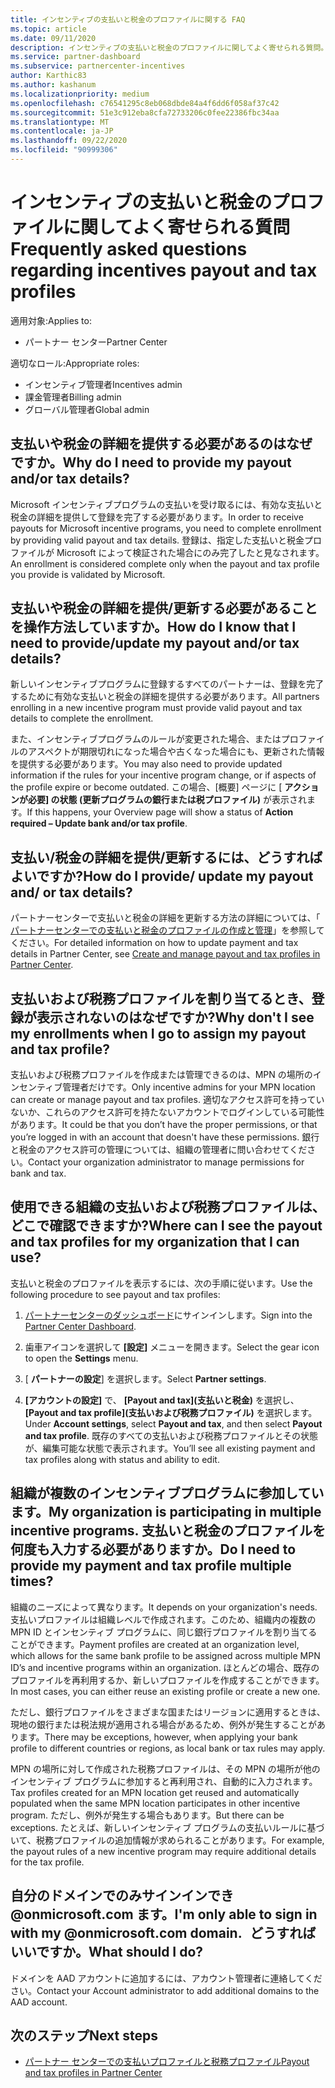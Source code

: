 ```yaml
---
title: インセンティブの支払いと税金のプロファイルに関する FAQ
ms.topic: article
ms.date: 09/11/2020
description: インセンティブの支払いと税金のプロファイルに関してよく寄せられる質問。
ms.service: partner-dashboard
ms.subservice: partnercenter-incentives
author: Karthic83
ms.author: kashanum
ms.localizationpriority: medium
ms.openlocfilehash: c76541295c8eb068dbde84a4f6dd6f058af37c42
ms.sourcegitcommit: 51e3c912eba8cfa72733206c0fee22386fbc34aa
ms.translationtype: MT
ms.contentlocale: ja-JP
ms.lasthandoff: 09/22/2020
ms.locfileid: "90999306"
---
```

# <a name="frequently-asked-questions-regarding-incentives-payout-and-tax-profiles"></a><span data-ttu-id="01e0d-103">インセンティブの支払いと税金のプロファイルに関してよく寄せられる質問</span><span class="sxs-lookup"><span data-stu-id="01e0d-103">Frequently asked questions regarding incentives payout and tax profiles</span></span>

<span data-ttu-id="01e0d-104">適用対象:</span><span class="sxs-lookup"><span data-stu-id="01e0d-104">Applies to:</span></span>

- <span data-ttu-id="01e0d-105">パートナー センター</span><span class="sxs-lookup"><span data-stu-id="01e0d-105">Partner Center</span></span>

<span data-ttu-id="01e0d-106">適切なロール:</span><span class="sxs-lookup"><span data-stu-id="01e0d-106">Appropriate roles:</span></span>

- <span data-ttu-id="01e0d-107">インセンティブ管理者</span><span class="sxs-lookup"><span data-stu-id="01e0d-107">Incentives admin</span></span>
- <span data-ttu-id="01e0d-108">課金管理者</span><span class="sxs-lookup"><span data-stu-id="01e0d-108">Billing admin</span></span>
- <span data-ttu-id="01e0d-109">グローバル管理者</span><span class="sxs-lookup"><span data-stu-id="01e0d-109">Global admin</span></span>

## <a name="why-do-i-need-to-provide-my-payout-andor-tax-details"></a><span data-ttu-id="01e0d-110">支払いや税金の詳細を提供する必要があるのはなぜですか。</span><span class="sxs-lookup"><span data-stu-id="01e0d-110">Why do I need to provide my payout and/or tax details?</span></span>

<span data-ttu-id="01e0d-111">Microsoft インセンティブプログラムの支払いを受け取るには、有効な支払いと税金の詳細を提供して登録を完了する必要があります。</span><span class="sxs-lookup"><span data-stu-id="01e0d-111">In order to receive payouts for Microsoft incentive programs, you need to complete enrollment by providing valid payout and tax details.</span></span> <span data-ttu-id="01e0d-112">登録は、指定した支払いと税金プロファイルが Microsoft によって検証された場合にのみ完了したと見なされます。</span><span class="sxs-lookup"><span data-stu-id="01e0d-112">An enrollment is considered complete only when the payout and tax profile you provide is validated by Microsoft.</span></span>

## <a name="how-do-i-know-that-i-need-to-provideupdate-my-payout-andor-tax-details"></a><span data-ttu-id="01e0d-113">支払いや税金の詳細を提供/更新する必要があることを操作方法していますか。</span><span class="sxs-lookup"><span data-stu-id="01e0d-113">How do I know that I need to provide/update my payout and/or tax details?</span></span>

<span data-ttu-id="01e0d-114">新しいインセンティブプログラムに登録するすべてのパートナーは、登録を完了するために有効な支払いと税金の詳細を提供する必要があります。</span><span class="sxs-lookup"><span data-stu-id="01e0d-114">All partners enrolling in a new incentive program must provide valid payout and tax details to complete the enrollment.</span></span>

<span data-ttu-id="01e0d-115">また、インセンティブプログラムのルールが変更された場合、またはプロファイルのアスペクトが期限切れになった場合や古くなった場合にも、更新された情報を提供する必要があります。</span><span class="sxs-lookup"><span data-stu-id="01e0d-115">You may also need to provide updated information if the rules for your incentive program change, or if aspects of the profile expire or become outdated.</span></span> <span data-ttu-id="01e0d-116">この場合、[概要] ページに [ **アクションが必要] の状態 (更新プログラムの銀行または税プロファイル)** が表示されます。</span><span class="sxs-lookup"><span data-stu-id="01e0d-116">If this happens, your Overview page will show a status of **Action required – Update bank and/or tax profile**.</span></span>

## <a name="how-do-i-provide-update-my-payout-and-or-tax-details"></a><span data-ttu-id="01e0d-117">支払い/税金の詳細を提供/更新するには、どうすればよいですか?</span><span class="sxs-lookup"><span data-stu-id="01e0d-117">How do I provide/ update my payout and/ or tax details?</span></span>

<span data-ttu-id="01e0d-118">パートナーセンターで支払いと税金の詳細を更新する方法の詳細については、「 [パートナーセンターでの支払いと税金のプロファイルの作成と管理](./incentives-create-and-manage-your-payout-and-tax-profiles.md)」を参照してください。</span><span class="sxs-lookup"><span data-stu-id="01e0d-118">For detailed information on how to update payment and tax details in Partner Center, see [Create and manage payout and tax profiles in Partner Center](./incentives-create-and-manage-your-payout-and-tax-profiles.md).</span></span>

## <a name="why-dont-i-see-my-enrollments-when-i-go-to-assign-my-payout-and-tax-profile"></a><span data-ttu-id="01e0d-119">支払いおよび税務プロファイルを割り当てるとき、登録が表示されないのはなぜですか?</span><span class="sxs-lookup"><span data-stu-id="01e0d-119">Why don't I see my enrollments when I go to assign my payout and tax profile?</span></span>

<span data-ttu-id="01e0d-120">支払いおよび税務プロファイルを作成または管理できるのは、MPN の場所のインセンティブ管理者だけです。</span><span class="sxs-lookup"><span data-stu-id="01e0d-120">Only incentive admins for your MPN location can create or manage payout and tax profiles.</span></span> <span data-ttu-id="01e0d-121">適切なアクセス許可を持っていないか、これらのアクセス許可を持たないアカウントでログインしている可能性があります。</span><span class="sxs-lookup"><span data-stu-id="01e0d-121">It could be that you don’t have the proper permissions, or that you’re logged in with an account that doesn't have these permissions.</span></span> <span data-ttu-id="01e0d-122">銀行と税金のアクセス許可の管理については、組織の管理者に問い合わせてください。</span><span class="sxs-lookup"><span data-stu-id="01e0d-122">Contact your organization administrator to manage permissions for bank and tax.</span></span>

## <a name="where-can-i-see-the-payout-and-tax-profiles-for-my-organization-that-i-can-use"></a><span data-ttu-id="01e0d-123">使用できる組織の支払いおよび税務プロファイルは、どこで確認できますか?</span><span class="sxs-lookup"><span data-stu-id="01e0d-123">Where can I see the payout and tax profiles for my organization that I can use?</span></span>

<span data-ttu-id="01e0d-124">支払いと税金のプロファイルを表示するには、次の手順に従います。</span><span class="sxs-lookup"><span data-stu-id="01e0d-124">Use the following procedure to see payout and tax profiles:</span></span>

1. <span data-ttu-id="01e0d-125">[パートナーセンターのダッシュボード](https://partner.microsoft.com/dashboard)にサインインします。</span><span class="sxs-lookup"><span data-stu-id="01e0d-125">Sign into the [Partner Center Dashboard](https://partner.microsoft.com/dashboard).</span></span>

2. <span data-ttu-id="01e0d-126">歯車アイコンを選択して **[設定]** メニューを開きます。</span><span class="sxs-lookup"><span data-stu-id="01e0d-126">Select the gear icon to open the **Settings** menu.</span></span>

3. <span data-ttu-id="01e0d-127">[ **パートナーの設定**] を選択します。</span><span class="sxs-lookup"><span data-stu-id="01e0d-127">Select **Partner settings**.</span></span>

4. <span data-ttu-id="01e0d-128">**[アカウントの設定]** で、 **[Payout and tax]\(支払いと税金\)** を選択し、 **[Payout and tax profile]\(支払いおよび税務プロファイル\)** を選択します。</span><span class="sxs-lookup"><span data-stu-id="01e0d-128">Under **Account settings**, select **Payout and tax**, and then select **Payout and tax profile**.</span></span> <span data-ttu-id="01e0d-129">既存のすべての支払いおよび税務プロファイルとその状態が、編集可能な状態で表示されます。</span><span class="sxs-lookup"><span data-stu-id="01e0d-129">You’ll see all existing payment and tax profiles along with status and ability to edit.</span></span>

## <a name="my-organization-is-participating-in-multiple-incentive-programs-do-i-need-to-provide-my-payment-and-tax-profile-multiple-times"></a><span data-ttu-id="01e0d-130">組織が複数のインセンティブプログラムに参加しています。</span><span class="sxs-lookup"><span data-stu-id="01e0d-130">My organization is participating in multiple incentive programs.</span></span> <span data-ttu-id="01e0d-131">支払いと税金のプロファイルを何度も入力する必要がありますか。</span><span class="sxs-lookup"><span data-stu-id="01e0d-131">Do I need to provide my payment and tax profile multiple times?</span></span>

<span data-ttu-id="01e0d-132">組織のニーズによって異なります。</span><span class="sxs-lookup"><span data-stu-id="01e0d-132">It depends on your organization's needs.</span></span> <span data-ttu-id="01e0d-133">支払いプロファイルは組織レベルで作成されます。このため、組織内の複数の MPN ID とインセンティブ プログラムに、同じ銀行プロファイルを割り当てることができます。</span><span class="sxs-lookup"><span data-stu-id="01e0d-133">Payment profiles are created at an organization level, which allows for the same bank profile to be assigned across multiple MPN ID’s and incentive programs within an organization.</span></span> <span data-ttu-id="01e0d-134">ほとんどの場合、既存のプロファイルを再利用するか、新しいプロファイルを作成することができます。</span><span class="sxs-lookup"><span data-stu-id="01e0d-134">In most cases, you can either reuse an existing profile or create a new one.</span></span>

<span data-ttu-id="01e0d-135">ただし、銀行プロファイルをさまざまな国またはリージョンに適用するときは、現地の銀行または税法規が適用される場合があるため、例外が発生することがあります。</span><span class="sxs-lookup"><span data-stu-id="01e0d-135">There may be exceptions, however, when applying your bank profile to different countries or regions, as local bank or tax rules may apply.</span></span>

<span data-ttu-id="01e0d-136">MPN の場所に対して作成された税務プロファイルは、その MPN の場所が他のインセンティブ プログラムに参加すると再利用され、自動的に入力されます。</span><span class="sxs-lookup"><span data-stu-id="01e0d-136">Tax profiles created for an MPN location get reused and automatically populated when the same MPN location participates in other incentive program.</span></span> <span data-ttu-id="01e0d-137">ただし、例外が発生する場合もあります。</span><span class="sxs-lookup"><span data-stu-id="01e0d-137">But there can be exceptions.</span></span> <span data-ttu-id="01e0d-138">たとえば、新しいインセンティブ プログラムの支払いルールに基づいて、税務プロファイルの追加情報が求められることがあります。</span><span class="sxs-lookup"><span data-stu-id="01e0d-138">For example, the payout rules of a new incentive program may require additional details for the tax profile.</span></span>  

## <a name="im-only-able-to-sign-in-with-my-onmicrosoftcom-domain-what-should-i-do"></a><span data-ttu-id="01e0d-139">自分のドメインでのみサインインでき @onmicrosoft.com ます。</span><span class="sxs-lookup"><span data-stu-id="01e0d-139">I'm only able to sign in with my @onmicrosoft.com domain.</span></span> <span data-ttu-id="01e0d-140">  どうすればいいですか。</span><span class="sxs-lookup"><span data-stu-id="01e0d-140">What should I do?</span></span>

<span data-ttu-id="01e0d-141">ドメインを AAD アカウントに追加するには、アカウント管理者に連絡してください。</span><span class="sxs-lookup"><span data-stu-id="01e0d-141">Contact your Account administrator to add additional domains to the AAD account.</span></span>

## <a name="next-steps"></a><span data-ttu-id="01e0d-142">次のステップ</span><span class="sxs-lookup"><span data-stu-id="01e0d-142">Next steps</span></span>

- [<span data-ttu-id="01e0d-143">パートナー センターでの支払いプロファイルと税務プロファイル</span><span class="sxs-lookup"><span data-stu-id="01e0d-143">Payout and tax profiles in Partner Center</span></span>](incentives-create-and-manage-your-payout-and-tax-profiles.md)